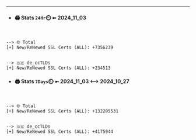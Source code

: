 

---
- #### 🖨️ **Stats** `24Hr`⏲️ ➼ 2024_11_03
```console


--> 🌐 Total
[+] New/ReNewed SSL Certs (ALL): +7356239


--> 🇩🇪 de_ccTLDs
[+] New/ReNewed SSL Certs (ALL): +234513

```

- #### 🖨️ **Stats** `7Days`⏲️ ➼ 2024_11_03 <--> 2024_10_27
```console


--> 🌐 Total
[+] New/ReNewed SSL Certs (ALL): +132205531


--> 🇩🇪 de_ccTLDs
[+] New/ReNewed SSL Certs (ALL): +4175944

```


